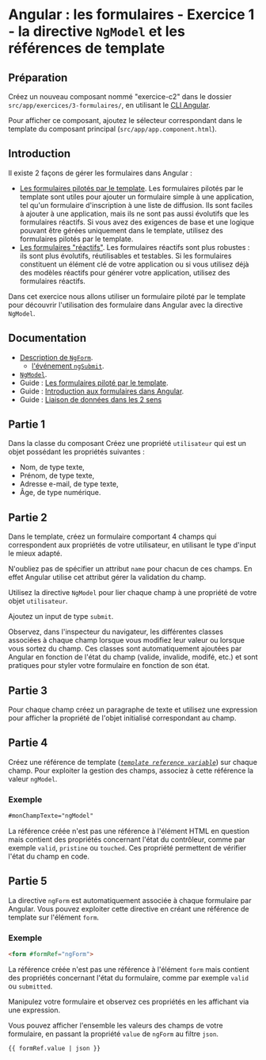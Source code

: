 # Angular : les formulaires - Exercice 1 - la directive `NgModel` et les références de template


## Préparation
Créez un nouveau composant nommé "exercice-c2" dans le dossier `src/app/exercices/3-formulaires/`, en utilisant le [CLI Angular](https://angular.io/cli).

Pour afficher ce composant, ajoutez le sélecteur correspondant dans le template du composant principal (`src/app/app.component.html`).


## Introduction
Il existe 2 façons de gérer les formulaires dans Angular :
- [Les formulaires pilotés par le template](https://angular.io/guide/forms).
Les formulaires pilotés par le template sont utiles pour ajouter un formulaire simple à une application, tel qu'un formulaire d'inscription à une liste de diffusion. Ils sont faciles à ajouter à une application, mais ils ne sont pas aussi évolutifs que les formulaires réactifs. Si vous avez des exigences de base et une logique pouvant être gérées uniquement dans le template, utilisez des formulaires pilotés par le template.
- [Les formulaires "réactifs"](https://angular.io/guide/reactive-forms). Les formulaires réactifs sont plus robustes : ils sont plus évolutifs, réutilisables et testables. Si les formulaires constituent un élément clé de votre application ou si vous utilisez déjà des modèles réactifs pour générer votre application, utilisez des formulaires réactifs.

Dans cet exercice nous allons utiliser un formulaire piloté par le template pour découvrir l'utilisation des formulaire dans Angular avec la directive `NgModel`.

 
## Documentation
- [Description de `NgForm`](https://angular.io/api/forms/NgForm#description).
  - [l'événement `ngSubmit`](https://angular.io/api/forms/NgForm#listening-for-form-submission).
- [`NgModel`](https://angular.io/api/forms/NgModel).
- Guide : [Les formulaires piloté par le template](https://angular.io/guide/forms).
- Guide : [Introduction aux formulaires dans Angular](https://angular.io/guide/forms-overview).
- Guide : [Liaison de données dans les 2 sens](https://angular.io/guide/template-syntax#two-way-binding-)


## Partie 1
Dans la classe du composant Créez une propriété `utilisateur` qui est un objet possédant les propriétés suivantes :

- Nom, de type texte,
- Prénom, de type texte,
- Adresse e-mail, de type texte,
- Âge, de type numérique.


## Partie 2
Dans le template, créez un formulaire comportant 4 champs qui correspondent aux propriétés de votre utilisateur, en utilisant le type d'input le mieux adapté.

N'oubliez pas de spécifier un attribut `name` pour chacun de ces champs. En effet Angular utilise cet attribut gérer la validation du champ.

Utilisez la directive `NgModel` pour lier chaque champ à une propriété de votre objet `utilisateur`.

Ajoutez un input de type `submit`.

Observez, dans l'inspecteur du navigateur, les différentes classes associées à chaque champ lorsque vous modifiez leur valeur ou lorsque vous sortez du champ. Ces classes sont automatiquement ajoutées par Angular en fonction de l'état du champ (valide, invalide, modifé, etc.) et sont pratiques pour styler votre formulaire en fonction de son état.


## Partie 3
Pour chaque champ créez un paragraphe de texte et utilisez une expression pour afficher la propriété de l'objet initialisé correspondant au champ.


## Partie 4
Créez une référence de template ([_`template reference variable`_](https://angular.io/guide/template-syntax#template-reference-variables-var)) sur chaque champ. Pour exploiter la gestion des champs, associez à cette référence la valeur `ngModel`.

### Exemple
``` html
#monChampTexte="ngModel"
```

La référence créée n'est pas une référence à l'élément HTML en question mais contient des propriétés concernant l'état du contrôleur, comme par exemple `valid`, `pristine` ou `touched`. Ces propriété permettent de vérifier l'état du champ en code.


## Partie 5
La directive `ngForm` est automatiquement associée à chaque formulaire par Angular. Vous pouvez exploiter cette directive en créant une référence de template sur l'élément `form`.
### Exemple
``` html
<form #formRef="ngForm">
```
La référence créée n'est pas une référence à l'élément `form` mais contient des propriétés concernant l'état du formulaire, comme par exemple `valid` ou `submitted`.

Manipulez votre formulaire et observez ces propriétés en les affichant via une expression.

Vous pouvez afficher l'ensemble les valeurs des champs de votre formulaire, en passant la propriété `value` de `ngForm` au filtre `json`.

``` html
{{ formRef.value | json }}
```
